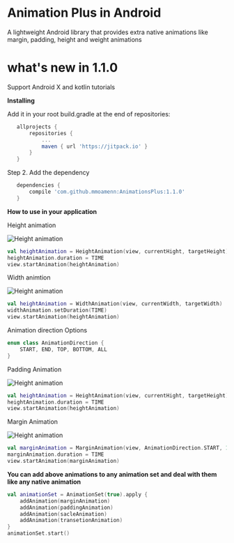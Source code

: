 # Animation Plus in Android

A lightweight Android library that provides extra native animations like margin, padding, height and weight animations 

# what's new in 1.1.0

Support Android X and kotlin tutorials 

**Installing**
 
 Add it in your root build.gradle at the end of repositories:
 
 ```groovy
 	allprojects {
 		repositories {
 			...
 			maven { url 'https://jitpack.io' }
 		}
 	}
  ```
 	
 Step 2. Add the dependency
 
 ```groovy
 	dependencies {
 		compile 'com.github.mmoamenn:AnimationsPlus:1.1.0'
 	}
 ```

**How to use in your application**

Height animation

![Height animation](https://github.com/mmoamenn/AnimationsPlus/blob/master/samples/height.gif)

```kotlin
val heightAnimation = HeightAnimation(view, currentHight, targetHeight)
heightAnimation.duration = TIME
view.startAnimation(heightAnimation)
```

Width animtion

![Height animation](https://github.com/mmoamenn/AnimationsPlus/blob/master/samples/width.gif)

```kotlin
val heightAnimation = WidthAnimation(view, currentWidth, targetWidth)
widthAnimation.setDuration(TIME)
view.startAnimation(heightAnimation)
```

Animation direction Options

```kotlin
enum class AnimationDirection {
    START, END, TOP, BOTTOM, ALL
}
```

Padding Animation

![Height animation](https://github.com/mmoamenn/AnimationsPlus/blob/master/samples/padding.gif)

```kotlin
val heightAnimation = HeightAnimation(view, currentHight, targetHeight)
heightAnimation.duration = TIME
view.startAnimation(heightAnimation)
```

Margin Animation

![Height animation](https://github.com/mmoamenn/AnimationsPlus/blob/master/samples/margin.gif)

```kotlin
val marginAnimation = MarginAnimation(view, AnimationDirection.START, 100)
marginAnimation.duration = TIME
view.startAnimation(marginAnimation)
```

**You can add above animations to any animation set and deal with them like any native animation**

```kotlin
val animationSet = AnimationSet(true).apply {
    addAnimation(marginAnimation)
    addAnimation(paddingAnimation)
    addAnimation(sacleAnimation)
    addAnimation(transetionAnimation)
}
animationSet.start()
```


